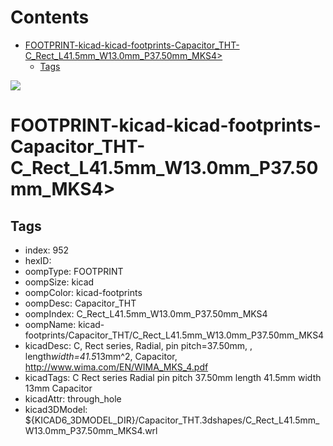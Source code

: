 



Contents
========

* [FOOTPRINT-kicad-kicad-footprints-Capacitor_THT-C_Rect_L41.5mm_W13.0mm_P37.50mm_MKS4>](#footprint-kicad-kicad-footprints-capacitor_tht-c_rect_l415mm_w130mm_p3750mm_mks4)
	* [Tags](#tags)
  
![][im]
# FOOTPRINT-kicad-kicad-footprints-Capacitor_THT-C_Rect_L41.5mm_W13.0mm_P37.50mm_MKS4>

## Tags

- index: 952
- hexID: 
- oompType: FOOTPRINT
- oompSize: kicad
- oompColor: kicad-footprints
- oompDesc: Capacitor_THT
- oompIndex: C_Rect_L41.5mm_W13.0mm_P37.50mm_MKS4
- oompName: kicad-footprints/Capacitor_THT/C_Rect_L41.5mm_W13.0mm_P37.50mm_MKS4
- kicadDesc: C, Rect series, Radial, pin pitch=37.50mm, , length*width=41.5*13mm^2, Capacitor, http://www.wima.com/EN/WIMA_MKS_4.pdf
- kicadTags: C Rect series Radial pin pitch 37.50mm  length 41.5mm width 13mm Capacitor
- kicadAttr: through_hole
- kicad3DModel: ${KICAD6_3DMODEL_DIR}/Capacitor_THT.3dshapes/C_Rect_L41.5mm_W13.0mm_P37.50mm_MKS4.wrl



[im]: image.png
